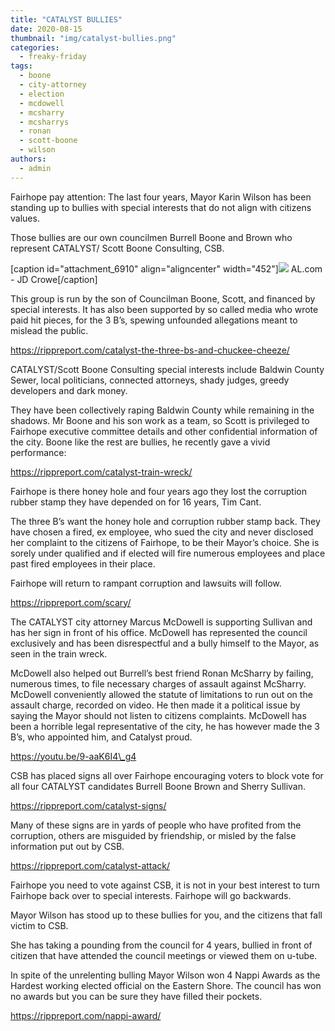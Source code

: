 ```yaml
---
title: "CATALYST BULLIES"
date: 2020-08-15
thumbnail: "img/catalyst-bullies.png"
categories: 
  - freaky-friday
tags: 
  - boone
  - city-attorney
  - election
  - mcdowell
  - mcsharry
  - mcsharrys
  - ronan
  - scott-boone
  - wilson
authors: 
  - admin
---
```


Fairhope pay attention: The last four years, Mayor Karin Wilson has been standing up to bullies with special interests that do not align with citizens values.

Those bullies are our own councilmen Burrell Boone and Brown who represent CATALYST/ Scott Boone Consulting, CSB.

\[caption id="attachment\_6910" align="aligncenter" width="452"\][![](https://cdn.rippreport.com/wp-content/uploads/2020/08/wilson1.jpg)](https://www.al.com/opinion/2017/03/fairhope_mayor_battles_city_co.html) AL.com - JD Crowe\[/caption\]

This group is run by the son of Councilman Boone, Scott, and financed by special interests. It has also been supported by so called media who wrote paid hit pieces, for the 3 B’s, spewing unfounded allegations meant to mislead the public.

https://rippreport.com/catalyst-the-three-bs-and-chuckee-cheeze/

CATALYST/Scott Boone Consulting special interests include Baldwin County Sewer, local politicians, connected attorneys, shady judges, greedy developers and dark money.

They have been collectively raping Baldwin County while remaining in the shadows. Mr Boone and his son work as a team, so Scott is privileged to Fairhope executive committee details and other confidential information of the city. Boone like the rest are bullies, he recently gave a vivid performance:

https://rippreport.com/catalyst-train-wreck/

Fairhope is there honey hole and four years ago they lost the corruption rubber stamp they have depended on for 16 years, Tim Cant.

The three B’s want the honey hole and corruption rubber stamp back. They have chosen a fired, ex employee, who sued the city and never disclosed her complaint to the citizens of Fairhope, to be their Mayor’s choice. She is sorely under qualified and if elected will fire numerous employees and place past fired employees in their place.

Fairhope will return to rampant corruption and lawsuits will follow.

https://rippreport.com/scary/

The CATALYST city attorney Marcus McDowell is supporting Sullivan and has her sign in front of his office. McDowell has represented the council exclusively and has been disrespectful and a bully himself to the Mayor, as seen in the train wreck.

McDowell also helped out Burrell’s best friend Ronan McSharry by failing, numerous times, to file necessary charges of assault against McSharry. McDowell conveniently allowed the statute of limitations to run out on the assault charge, recorded on video. He then made it a political issue by saying the Mayor should not listen to citizens complaints. McDowell has been a horrible legal representative of the city, he has however made the 3 B’s, who appointed him, and Catalyst proud.

https://youtu.be/9-aaK6I4\_g4

CSB has placed signs all over Fairhope encouraging voters to block vote for all four CATALYST candidates Burrell Boone Brown and Sherry Sullivan.

https://rippreport.com/catalyst-signs/

Many of these signs are in yards of people who have profited from the corruption, others are misguided by friendship, or misled by the false information put out by CSB.

https://rippreport.com/catalyst-attack/

Fairhope you need to vote against CSB, it is not in your best interest to turn Fairhope back over to special interests. Fairhope will go backwards.

Mayor Wilson has stood up to these bullies for you, and the citizens that fall victim to CSB.

She has taking a pounding from the council for 4 years, bullied in front of citizen that have attended the council meetings or viewed them on u-tube.

In spite of the unrelenting bulling Mayor Wilson won 4 Nappi Awards as the Hardest working elected official on the Eastern Shore. The council has won no awards but you can be sure they have filled their pockets.

https://rippreport.com/nappi-award/
